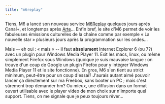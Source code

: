 ```yaml
---
title: "m6replay"
---
```


Tiens, M6 a lancé son nouveau service [M6Replay](http://m6replay.fr) quelques
jours après Canal+, et longtemps après [Arte](http://plus7.arte.tv)... Enfin
bref, le site d'M6 permet de voir les fabuleuses émissions culturelles de la
chaîne comme par exemple « La nouvelle star » plusieurs jours après la
programmation sur les ondes...

Mais -- eh oui : « mais » -- il faut **absolument** Internet Explorer 6 (ou
7?) avec un plugin pour Windows Media Player 11. Exit les macs, linux, ou même
simplement Firefox sous Windows (quoique je suis mauvaise langue : on trouve
d'un coup de Google un plugin Firefox pour y intégrer Windows Media Player 11
et le site fonctionne). En gros, M6 s'en tient au strict minimum, peut-être
pour un coup d'essai? J'aurais autant aimé pouvoir lancer ça directement sur
ma Freebox, sans booter un PC ; mais c'est sûrement trop demander hm? Ou
mieux, une diffusion dans un format ouvert utilisable avec le player video de
mon choix sur n'importe quel support. Tiens, on me signale que je peux
toujours rêver...

